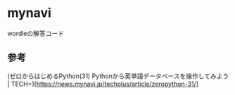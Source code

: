 # mynavi

wordleの解答コード

## 参考
(ゼロからはじめるPython(31) Pythonから英単語データベースを操作してみよう | TECH+)[https://news.mynavi.jp/techplus/article/zeropython-31/]
